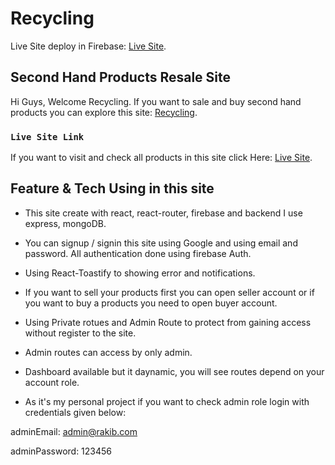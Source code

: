 # Recycling

Live Site deploy in Firebase: [Live Site](https://reused-products.web.app/).

## Second Hand Products Resale Site

Hi Guys, Welcome Recycling. If you want to sale and buy second hand products you can explore this site: [Recycling](https://reused-products.web.app/).

### `Live Site Link`

If you want to visit and check all products in this site click Here: [Live Site](https://reused-products.web.app/).

## Feature & Tech Using in this site

- This site create with react, react-router, firebase and backend I use express, mongoDB.
- You can signup / signin this site using Google and using email and password. All authentication done using firebase Auth.
- Using React-Toastify to showing error and notifications.
- If you want to sell your products first you can open seller account or if you want to buy a products you need to open buyer account.
- Using Private rotues and Admin Route to protect from gaining access without register to the site.
- Admin routes can access by only admin.
- Dashboard available but it daynamic, you will see routes depend on your account role.

- As it's my personal project if you want to check admin role login with credentials given below:

adminEmail: admin@rakib.com

adminPassword: 123456
